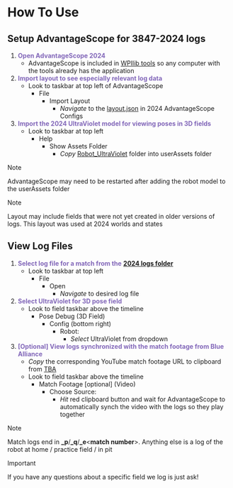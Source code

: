 
# How To Use
## Setup AdvantageScope for 3847-2024 logs
1. <span style="color: #8267b9;">**Open AdvantageScope 2024**</span>
     - AdvantageScope is included in [WPIlib tools](https://docs.wpilib.org/en/stable/docs/zero-to-robot/step-2/wpilib-setup.html) so any computer with the tools already has the application
2. <span style="color: #8267b9;">**Import layout to see especially relevant log data**</span>
   - Look to taskbar at top left of AdvantageScope
        - File
          - Import Layout
            -   *Navigate* to the [layout.json](https://github.com/Spectrum3847/Spectrum-Driver-Station-Logs/blob/main/2024%20Robot%20Logs/2024%20AdvantageScope%20Configs/assets/layout.json) in 2024 AdvantageScope Configs
3. <span style="color: #8267b9;">**Import the 2024 UltraViolet model for viewing poses in 3D fields**</span>
   - Look to taskbar at top left
     - Help
       - Show Assets Folder
         - *Copy* [Robot_UltraViolet](https://github.com/Spectrum3847/Spectrum-Driver-Station-Logs/tree/main/2024%20Robot%20Logs/2024%20AdvantageScope%20Configs/assets/robot%20model/Robot_UltraViolet) folder into userAssets folder
> [!NOTE]
> AdvantageScope may need to be restarted after adding the robot model to the userAssets folder

> [!NOTE]
> Layout may include fields that were not yet created in older versions of logs. This layout was used at 2024 worlds and states

## View Log Files
1. <span style="color: #8267b9;">**Select log file for a match from the**</span> [**2024 logs folder**](https://github.com/Spectrum3847/Spectrum-Driver-Station-Logs/tree/main/2024%20Robot%20Logs)
   - Look to taskbar at top left
     - File
       - Open
         - *Navigate* to desired log file
2. <span style="color: #8267b9;">**Select UltraViolet for 3D pose field**</span>
   - Look to field taskbar above the timeline
     - Pose Debug (3D Field)
       - Config (bottom right)
         - Robot: 
           - *Select* UltraViolet from dropdown
3. <span style="color: #8267b9;">**[Optional] View logs synchronized with the match footage from Blue Alliance**</span>
   - *Copy* the corresponding YouTube match footage URL to clipboard from [TBA](https://www.thebluealliance.com/team/3847) 
   - Look to field taskbar above the timeline
     - Match Footage [optional] (Video) 
       - Choose Source:
         - *Hit* red clipboard button and wait for AdvantageScope to automatically synch the video with the logs so they play together
> [!NOTE]
> Match logs end in **_p**/**_q**/**_e**<<f>**match number**>. Anything else is a log of the robot at home / practice field / in pit

> [!IMPORTANT]
> If you have any questions about a specific field we log is just ask!